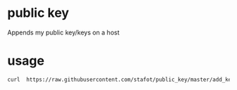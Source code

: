 public key
==========

Appends my public key/keys on a host

usage
=====

```Bash
curl  https://raw.githubusercontent.com/stafot/public_key/master/add_key.sh | /bin/bash
```
